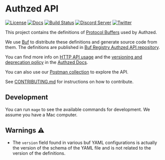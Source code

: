 # Authzed API

[![License](https://img.shields.io/badge/license-Apache--2.0-blue.svg "Apache 2.0 License")](https://www.apache.org/licenses/LICENSE-2.0.html)
[![Docs](https://img.shields.io/badge/docs-authzed.com-%234B4B6C "Authzed Documentation")](https://authzed.com/docs)
[![Build Status](https://github.com/authzed/api/workflows/Lint/badge.svg "GitHub Actions")](https://github.com/authzed/api/actions)
[![Discord Server](https://img.shields.io/discord/844600078504951838?color=7289da&logo=discord "Discord Server")](https://authzed.com/discord)
[![Twitter](https://img.shields.io/twitter/follow/authzed?color=%23179CF0&logo=twitter&style=flat-square "@authzed on Twitter")](https://twitter.com/authzed)

This project contains the definitions of [Protocol Buffers] used by Authzed.

We use [Buf] to distribute these definitions and generate source code from them. The definitions are published in [Buf Registry Authzed API repository].

You can find more info on [HTTP API usage] and the [versioning and deprecation policy] in the [Authzed Docs].

You can also use our [Postman collection] to explore the API.

See [CONTRIBUTING.md] for instructions on how to contribute.

[Protocol Buffers]: https://developers.google.com/protocol-buffers/
[Buf]: https://github.com/bufbuild/buf
[HTTP API usage]: https://authzed.com/docs/spicedb/getting-started/client-libraries#http-clients
[Authzed Docs]: https://authzed.com/docs
[versioning and deprecation policy]: https://authzed.com/blog/buf
[Postman collection]: (https://www.postman.com/authzed/spicedb/collection/m26cqyc)
[Buf Registry Authzed API repository]: https://buf.build/authzed/api/docs/main
[CONTRIBUTING.md]: https://github.com/authzed/api/blob/main/CONTRIBUTING.md

## Development

You can run `mage` to see the available commands for development. We assume you have a Mac computer.

## Warnings ⚠️

- The `version` field found in various buf YAML configurations is actually the version of the schema of the YAML file and is not related to the version of the definitions.
